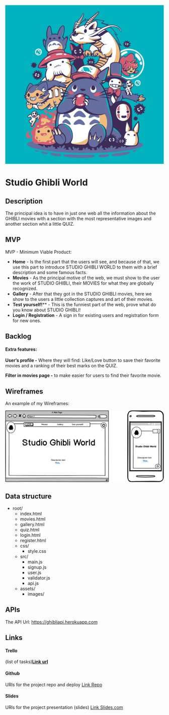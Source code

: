 
<img src="./assets/imageReadme.png" style="zoom:90%;" />

# Studio Ghibli World

## Description

The principal idea is to have in just one web all the information about the GHIBLI movies with a section with the most representative images and another section whit a little QUIZ.

## MVP

 MVP - Minimum Viable Product:

- **Home** - Is the first part that the users will see, and because of that, we use this part to introduce STUDIO GHIBLI WORLD to them with a brief description and some famous facts.
- **Movies** -  As the principal motive of the web, we must show to the user the work of STUDIO GHIBLI, their MOVIES for what they are globally recognized.
- **Gallery** - After that they got in the STUDIO GHIBLI movies, here we show to the users a little collection captures and art of their movies.
- **Test yourself!**** - This is the funniest part of the web, prove what do you know about STUDIO GHIBLI!
- **Login / Registration** - A sign in for existing users and registration form for new ones.

## **Backlog**

#### **Extra features:**

**User’s profile -** Where they will find: Like/Love button to save their favorite movies and a ranking of their best marks on the QUIZ.

**Filter in movies page -** to make easier for users to find their favorite movie.		

## **Wireframes**

An example of my Wireframes:

<img src="./assets/home.png" style="zoom:90%;" />

## **Data structure**

- root/	
  - index.html	
  - movies.html	
  - gallery.html	
  - quiz.html	
  - login.html	
  - register.html	
  - css/		
    - style.css	
  - src/		
    - main.js		
    - signup.js		
    - user.js		
    - validator.js		
    - api.js	
  - assets/		
    - images/ 

## **APIs**

The API Url: https://ghibliapi.herokuapp.com

## Links

#### Trello

 (list of tasks)**[Link url](https://trello.com/)**

#### Github

URls for the project repo and deploy [Link Repo](http://github.com/) 

#### Slides

URls for the project presentation (slides) [Link Slides.com](http://slides.com/)
